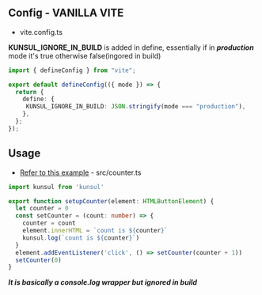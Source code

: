 ## Config - VANILLA VITE

- vite.config.ts

**KUNSUL_IGNORE_IN_BUILD** is added in define, essentially if in ***production*** mode it's true otherwise false(ingored in build)

```ts
import { defineConfig } from "vite";

export default defineConfig(({ mode }) => {
  return {
    define: {
     KUNSUL_IGNORE_IN_BUILD: JSON.stringify(mode === "production"),
    },
  };
});

```


## Usage

- [Refer to this example](https://github.com/koribot/kunsul/blob/main/examples/vite/src/counter.ts) - src/counter.ts

```ts
import kunsul from 'kunsul'

export function setupCounter(element: HTMLButtonElement) {
  let counter = 0
  const setCounter = (count: number) => {
    counter = count
    element.innerHTML = `count is ${counter}`
    kunsul.log(`count is ${counter}`)
  }
  element.addEventListener('click', () => setCounter(counter + 1))
  setCounter(0)
}
```

***It is basically a console.log wrapper but ignored in build***